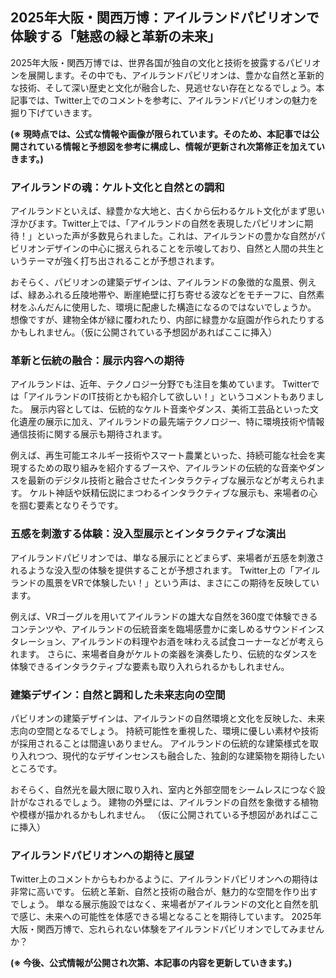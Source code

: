 ## 2025年大阪・関西万博：アイルランドパビリオンで体験する「魅惑の緑と革新の未来」

2025年大阪・関西万博では、世界各国が独自の文化と技術を披露するパビリオンを展開します。その中でも、アイルランドパビリオンは、豊かな自然と革新的な技術、そして深い歴史と文化が融合した、見逃せない存在となるでしょう。本記事では、Twitter上でのコメントを参考に、アイルランドパビリオンの魅力を掘り下げていきます。


**(※ 現時点では、公式な情報や画像が限られています。そのため、本記事では公開されている情報と予想図を参考に構成し、情報が更新され次第修正を加えていきます。)**


###  アイルランドの魂：ケルト文化と自然との調和

アイルランドといえば、緑豊かな大地と、古くから伝わるケルト文化がまず思い浮かびます。Twitter上では、「アイルランドの自然を表現したパビリオンに期待！」といった声が多数見られました。これは、アイルランドの豊かな自然がパビリオンデザインの中心に据えられることを示唆しており、自然と人間の共生というテーマが強く打ち出されることが予想されます。

おそらく、パビリオンの建築デザインは、アイルランドの象徴的な風景、例えば、緑あふれる丘陵地帯や、断崖絶壁に打ち寄せる波などをモチーフに、自然素材をふんだんに使用した、環境に配慮した構造になるのではないでしょうか。  想像ですが、建物全体が緑に覆われたり、内部に緑豊かな庭園が作られたりするかもしれません。（仮に公開されている予想図があればここに挿入）


###  革新と伝統の融合：展示内容への期待

アイルランドは、近年、テクノロジー分野でも注目を集めています。  Twitterでは「アイルランドのIT技術とかも紹介して欲しい！」というコメントもありました。  展示内容としては、伝統的なケルト音楽やダンス、美術工芸品といった文化遺産の展示に加え、アイルランドの最先端テクノロジー、特に環境技術や情報通信技術に関する展示も期待されます。

例えば、再生可能エネルギー技術やスマート農業といった、持続可能な社会を実現するための取り組みを紹介するブースや、アイルランドの伝統的な音楽やダンスを最新のデジタル技術と融合させたインタラクティブな展示などが考えられます。  ケルト神話や妖精伝説にまつわるインタラクティブな展示も、来場者の心を掴む要素となりそうです。


###  五感を刺激する体験：没入型展示とインタラクティブな演出

アイルランドパビリオンでは、単なる展示にとどまらず、来場者が五感を刺激されるような没入型の体験を提供することが予想されます。  Twitter上の「アイルランドの風景をVRで体験したい！」という声は、まさにこの期待を反映しています。

例えば、VRゴーグルを用いてアイルランドの雄大な自然を360度で体験できるコンテンツや、アイルランドの伝統音楽を臨場感豊かに楽しめるサウンドインスタレーション、アイルランドの料理やお酒を味わえる試食コーナーなどが考えられます。  さらに、来場者自身がケルトの楽器を演奏したり、伝統的なダンスを体験できるインタラクティブな要素も取り入れられるかもしれません。


###  建築デザイン：自然と調和した未来志向の空間

パビリオンの建築デザインは、アイルランドの自然環境と文化を反映した、未来志向の空間となるでしょう。  持続可能性を重視した、環境に優しい素材や技術が採用されることは間違いありません。  アイルランドの伝統的な建築様式を取り入れつつ、現代的なデザインセンスも融合した、独創的な建築物を期待したいところです。

おそらく、自然光を最大限に取り入れ、室内と外部空間をシームレスにつなぐ設計がなされるでしょう。  建物の外壁には、アイルランドの自然を象徴する植物や模様が描かれるかもしれません。 （仮に公開されている予想図があればここに挿入）


###  アイルランドパビリオンへの期待と展望

Twitter上のコメントからもわかるように、アイルランドパビリオンへの期待は非常に高いです。  伝統と革新、自然と技術の融合が、魅力的な空間を作り出すでしょう。  単なる展示施設ではなく、来場者がアイルランドの文化と自然を肌で感じ、未来への可能性を体感できる場となることを期待しています。  2025年大阪・関西万博で、忘れられない体験をアイルランドパビリオンでしてみませんか？


**(※  今後、公式情報が公開され次第、本記事の内容を更新していきます。)**